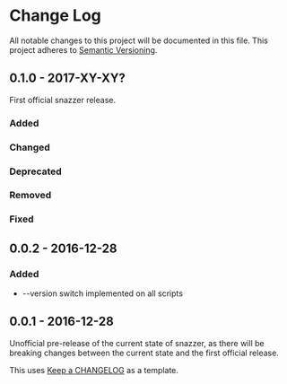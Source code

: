 # Change Log #
All notable changes to this project will be documented in this file.
This project adheres to [Semantic Versioning](http://semver.org/).

## 0.1.0 - 2017-XY-XY? ##
First official snazzer release.

### Added ###
### Changed ###
### Deprecated ###
### Removed ###
### Fixed ###

## 0.0.2 - 2016-12-28 ##
### Added ###
- --version switch implemented on all scripts

## 0.0.1 - 2016-12-28 ##
Unofficial pre-release of the current state of snazzer, as there will be
breaking changes between the current state and the first official release.



This uses [Keep a CHANGELOG](http://keepachangelog.com/) as a template.

[Unreleased]: https://github.com/csirac2/snazzer/compare/v0.0.1...HEAD
[0.0.2]: https://github.com/csirac2/snazzer/compare/v0.0.1...v0.0.2

